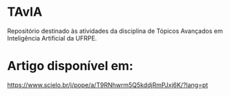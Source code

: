 # TAvIA
Repositório destinado às atividades da disciplina de Tópicos Avançados em Inteligência Artificial da UFRPE.


# Artigo disponível em:
https://www.scielo.br/j/pope/a/T9RNhwrm5Q5kddjRmPJxj6K/?lang=pt

